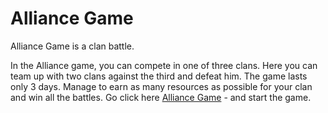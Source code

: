 # Alliance Game

Alliance Game is a clan battle. 

In the Alliance game, you can compete in one of three clans. Here you can team up with  two clans against the third and defeat him.
The game lasts only 3 days. Manage to earn as many resources as possible for your clan and win all the battles. Go click here [Alliance Game](http://t.me/allianceGame_bot ) - and start the game.

